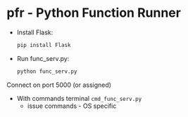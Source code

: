 # pfr - Python Function Runner

- Install Flask:
  ```bash
  pip install Flask
  ```

- Run func_serv.py:
  ```bash
  python func_serv.py
  ```
Connect on port 5000 (or assigned)

- With commands terminal <code>cmd_func_serv.py</code>
  - issue commands - OS specific
